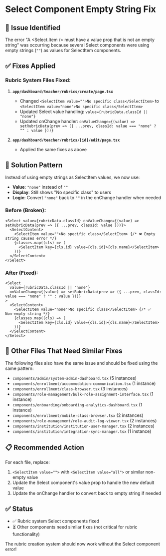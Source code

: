 # Select Component Empty String Fix

## 🐛 **Issue Identified**
The error "A <Select.Item /> must have a value prop that is not an empty string" was occurring because several Select components were using empty strings (`""`) as values for SelectItem components.

## ✅ **Fixes Applied**

### **Rubric System Files Fixed:**

1. **`app/dashboard/teacher/rubrics/create/page.tsx`**
   - Changed `<SelectItem value="">No specific class</SelectItem>` to `<SelectItem value="none">No specific class</SelectItem>`
   - Updated Select value handling: `value={rubricData.classId || "none"}`
   - Updated onChange handler: `onValueChange={(value) => setRubricData(prev => ({ ...prev, classId: value === "none" ? "" : value }))}`

2. **`app/dashboard/teacher/rubrics/[id]/edit/page.tsx`**
   - Applied the same fixes as above

## 🔧 **Solution Pattern**

Instead of using empty strings as SelectItem values, we now use:
- **Value**: `"none"` instead of `""`
- **Display**: Still shows "No specific class" to users
- **Logic**: Convert `"none"` back to `""` in the onChange handler when needed

### **Before (Broken):**
```tsx
<Select value={rubricData.classId} onValueChange={(value) => setRubricData(prev => ({ ...prev, classId: value }))}>
  <SelectContent>
    <SelectItem value="">No specific class</SelectItem> {/* ❌ Empty string causes error */}
    {classes.map((cls) => (
      <SelectItem key={cls.id} value={cls.id}>{cls.name}</SelectItem>
    ))}
  </SelectContent>
</Select>
```

### **After (Fixed):**
```tsx
<Select 
  value={rubricData.classId || "none"} 
  onValueChange={(value) => setRubricData(prev => ({ ...prev, classId: value === "none" ? "" : value }))}
>
  <SelectContent>
    <SelectItem value="none">No specific class</SelectItem> {/* ✅ Non-empty string */}
    {classes.map((cls) => (
      <SelectItem key={cls.id} value={cls.id}>{cls.name}</SelectItem>
    ))}
  </SelectContent>
</Select>
```

## 🚨 **Other Files That Need Similar Fixes**

The following files also have the same issue and should be fixed using the same pattern:

- `components/admin/system-admin-dashboard.tsx` (5 instances)
- `components/enrollment/accommodation-communication.tsx` (1 instance)
- `components/enrollment/class-browser.tsx` (3 instances)
- `components/role-management/bulk-role-assignment-interface.tsx` (1 instance)
- `components/onboarding/onboarding-analytics-dashboard.tsx` (1 instance)
- `components/enrollment/mobile-class-browser.tsx` (2 instances)
- `components/role-management/role-audit-log-viewer.tsx` (2 instances)
- `components/institution/institution-user-manager.tsx` (2 instances)
- `components/institution/integration-sync-manager.tsx` (1 instance)

## 📋 **Recommended Action**

For each file, replace:
1. `<SelectItem value="">` with `<SelectItem value="all">` or similar non-empty value
2. Update the Select component's value prop to handle the new default value
3. Update the onChange handler to convert back to empty string if needed

## ✅ **Status**

- ✅ Rubric system Select components fixed
- ⏳ Other components need similar fixes (not critical for rubric functionality)

The rubric creation system should now work without the Select component error!